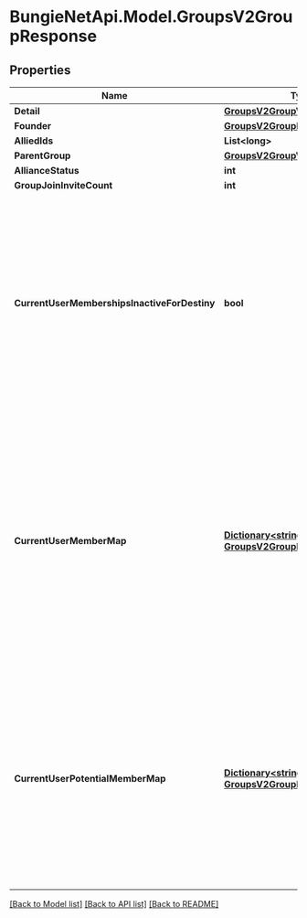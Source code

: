
# BungieNetApi.Model.GroupsV2GroupResponse

## Properties

Name | Type | Description | Notes
------------ | ------------- | ------------- | -------------
**Detail** | [**GroupsV2GroupV2**](GroupsV2GroupV2.md) |  | [optional] 
**Founder** | [**GroupsV2GroupMember**](GroupsV2GroupMember.md) |  | [optional] 
**AlliedIds** | **List&lt;long&gt;** |  | [optional] 
**ParentGroup** | [**GroupsV2GroupV2**](GroupsV2GroupV2.md) |  | [optional] 
**AllianceStatus** | **int** |  | [optional] 
**GroupJoinInviteCount** | **int** |  | [optional] 
**CurrentUserMembershipsInactiveForDestiny** | **bool** | A convenience property that indicates if every membership you (the current user) have that is a part of this group are part of an account that is considered inactive - for example, overridden accounts in Cross Save. | [optional] 
**CurrentUserMemberMap** | [**Dictionary&lt;string, GroupsV2GroupMember&gt;**](GroupsV2GroupMember.md) | This property will be populated if the authenticated user is a member of the group. Note that because of account linking, a user can sometimes be part of a clan more than once. As such, this returns the highest member type available. | [optional] 
**CurrentUserPotentialMemberMap** | [**Dictionary&lt;string, GroupsV2GroupPotentialMember&gt;**](GroupsV2GroupPotentialMember.md) | This property will be populated if the authenticated user is an applicant or has an outstanding invitation to join. Note that because of account linking, a user can sometimes be part of a clan more than once. | [optional] 

[[Back to Model list]](../README.md#documentation-for-models)
[[Back to API list]](../README.md#documentation-for-api-endpoints)
[[Back to README]](../README.md)

